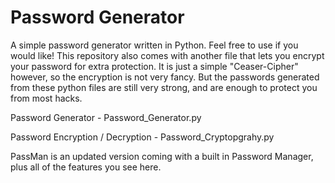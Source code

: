 # Password Generator

A simple password generator written in Python. Feel free to use if you would like! This repository also comes with another file that lets you encrypt your password for extra protection. It is just a simple "Ceaser-Cipher" however, so the encryption is not very fancy. But the passwords generated from these python files are still very strong, and are enough to protect you from most hacks. 

Password Generator - Password_Generator.py

Password Encryption / Decryption - Password_Cryptopgrahy.py

PassMan is an updated version coming with a built in Password Manager, plus all of the features you see here.
